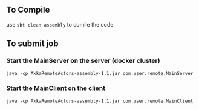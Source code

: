 ## To Compile
use `sbt clean assembly` to comile the code

## To submit job
### Start the MainServer on the server (docker cluster)
`java -cp AkkaRemoteActors-assembly-1.1.jar com.user.remote.MainServer`
### Start the MainClient on the client 
`java -cp AkkaRemoteActors-assembly-1.1.jar com.user.remote.MainClient`
